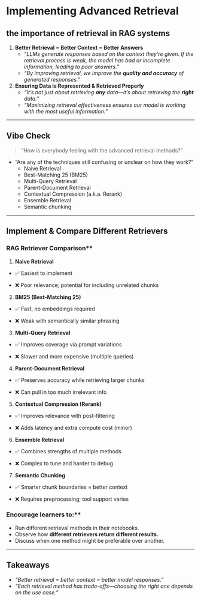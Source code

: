 # Implementing Advanced Retrieval

## the importance of retrieval in RAG systems

1. **Better Retrieval = Better Context = Better Answers**
    - *“LLMs generate responses based on the context they’re given. If the retrieval process is weak, the model has bad or incomplete information, leading to poor answers.”*
    - *“By improving retrieval, we improve the **quality and accuracy** of generated responses.”*
2. **Ensuring Data is Represented & Retrieved Properly**
    - *“It’s not just about retrieving **any** data—it’s about retrieving the **right** data.”*
    - *“Maximizing retrieval effectiveness ensures our model is working with the most useful information.”*

---

## Vibe Check

> “How is everybody feeling with the advanced retrieval methods?”
> 
- “Are any of the techniques still confusing or unclear on how they work?”
    - Naive Retrieval
    - Best-Matching 25 (BM25)
    - Multi-Query Retrieval
    - Parent-Document Retrieval
    - Contextual Compression (a.k.a. Rerank)
    - Ensemble Retrieval
    - Semantic chunking

---

## Implement & Compare Different Retrievers

### RAG Retriever Comparison**

1. **Naive Retrieval**

- ✅ Easiest to implement

- ❌ Poor relevance; potential for including unrelated chunks

2. **BM25 (Best-Matching 25)**

- ✅ Fast, no embeddings required

- ❌ Weak with semantically similar phrasing

3. **Multi-Query Retrieval**

- ✅ Improves coverage via prompt variations

- ❌ Slower and more expensive (multiple queries)

4. **Parent-Document Retrieval**

- ✅ Preserves accuracy while retrieving larger chunks

- ❌ Can pull in too much irrelevant info

5. **Contextual Compression (Rerank)**

- ✅ Improves relevance with post-filtering

- ❌ Adds latency and extra compute cost (minor)

6. **Ensemble Retrieval**

- ✅ Combines strengths of multiple methods

- ❌ Complex to tune and harder to debug

7. **Semantic Chunking**

- ✅ Smarter chunk boundaries = better context

- ❌ Requires preprocessing; tool support varies

### Encourage learners to:**

- Run different retrieval methods in their notebooks.
- Observe how **different retrievers return different results.**
- Discuss when one method might be preferable over another.

---

## Takeaways

- *“Better retrieval = better context = better model responses.”*
- *“Each retrieval method has trade-offs—choosing the right one depends on the use case.”*